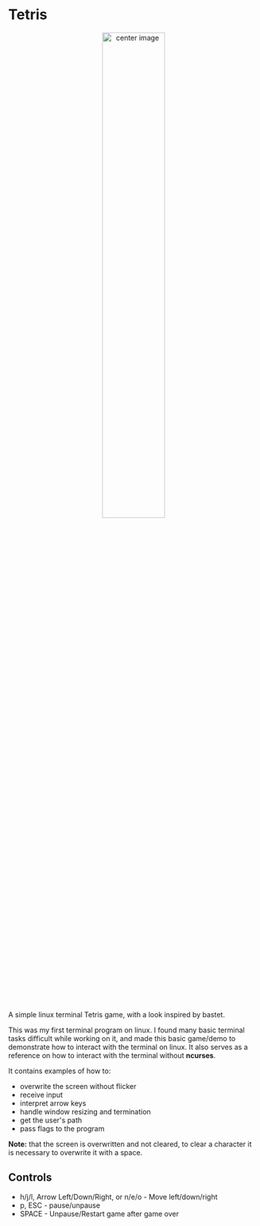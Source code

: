 # Tetris

<p align="center">
   <img src="https://github.com/MMqd/tetris/blob/main/screenshot.png?raw=true" width="50%" alt="center image" />
</p>

A simple linux terminal Tetris game, with a look inspired by bastet.

This was my first terminal program on linux. I found many basic terminal tasks difficult while working on it, and made this basic game/demo to demonstrate how to interact with the terminal on linux. It also serves as a reference on how to interact with the terminal without **ncurses**.

It contains examples of how to:
* overwrite the screen without flicker
* receive input
* interpret arrow keys
* handle window resizing and termination
* get the user's path
* pass flags to the program

**Note:** that the screen is overwritten and not cleared, to clear a character it is necessary to overwrite it with a space.

## Controls
* h/j/l, Arrow Left/Down/Right, or n/e/o - Move left/down/right
* p, ESC - pause/unpause
* SPACE - Unpause/Restart game after game over
